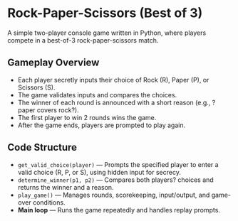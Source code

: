 # Rock-Paper-Scissors (Best of 3)

A simple two-player console game written in Python, where players compete in a best-of-3 rock-paper-scissors match.

## Gameplay Overview

- Each player secretly inputs their choice of Rock (R), Paper (P), or Scissors (S).
- The game validates inputs and compares the choices.
- The winner of each round is announced with a short reason (e.g., ?paper covers rock?).
- The first player to win 2 rounds wins the game.
- After the game ends, players are prompted to play again.

## Code Structure

- `get_valid_choice(player)` — Prompts the specified player to enter a valid choice (R, P, or S), using hidden input for secrecy.
- `determine_winner(p1, p2)` — Compares both players? choices and returns the winner and a reason.
- `play_game()` — Manages rounds, scorekeeping, input/output, and game-over conditions.
- **Main loop** — Runs the game repeatedly and handles replay prompts.

